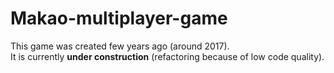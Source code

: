 # Makao-multiplayer-game
This game was created few years ago (around 2017).<br>
It is currently <b>under construction</b>  (refactoring because of low code quality).
